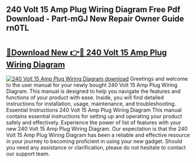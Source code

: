 ## 240 Volt 15 Amp Plug Wiring Diagram Free Pdf Download - Part-mGJ New Repair Owner Guide rn0TL

# <h2><a href="http://dfrvad.blite.top/?on=240+Volt+15+Amp+Plug+Wiring+Diagram">🔗Download New 👉🔴 240 Volt 15 Amp Plug Wiring Diagram</a></h2>

[![240 Volt 15 Amp Plug Wiring Diagram download](https://i.imgur.com/lujVjoI.png)](http://dfrvad.blite.top/?on=240+Volt+15+Amp+Plug+Wiring+Diagram)
Greetings and welcome to the user manual for your newly bought 240 Volt 15 Amp Plug Wiring Diagram. This manual is designed to help you navigate the features and functions of your product with ease. Inside, you will find detailed instructions for installation, usage, maintenance, and troubleshooting. Essential Instructions 240 Volt 15 Amp Plug Wiring Diagram This manual contains essential instructions for setting up and operating your product safely and effectively. Experience the power of list of features with your new 240 Volt 15 Amp Plug Wiring Diagram. Our expectation is that the 240 Volt 15 Amp Plug Wiring Diagram has been a reliable and effective resource in your journey to becoming proficient in using your new gadget. Should you need any assistance or clarification, please do not hesitate to contact our support team.
